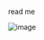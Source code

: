 read me

![image](https://github.com/user-attachments/assets/8d0be6c2-4b68-46bb-9505-c8e7e6c08be8)

